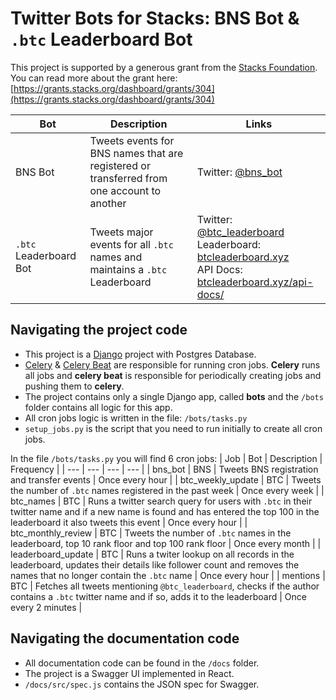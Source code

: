 # Twitter Bots for Stacks: BNS Bot & `.btc` Leaderboard Bot

This project is supported by a generous grant from the [Stacks Foundation](https://stacks.org/).<br />You can read more about the grant here: [https://grants.stacks.org/dashboard/grants/304](https://grants.stacks.org/dashboard/grants/304)

| Bot | Description | Links |
| --- | --- | --- |
| BNS Bot | Tweets events for BNS names that are registered or transferred from one account to another | Twitter: [@bns_bot](https://twitter.com/bns_bot) |
| `.btc` Leaderboard Bot | Tweets major events for all `.btc` names and maintains a `.btc` Leaderboard | Twitter: [@btc_leaderboard](https://twitter.com/btc_leaderboard)<br />Leaderboard: [btcleaderboard.xyz](https://btcleaderboard.xyz/)<br />API Docs: [btcleaderboard.xyz/api-docs/](https://btcleaderboard.xyz/api-docs/) |

## Navigating the project code
* This project is a [Django](https://www.djangoproject.com/) project with Postgres Database.
* [Celery](https://docs.celeryq.dev/en/stable/index.html) & [Celery Beat](https://docs.celeryq.dev/en/stable/userguide/periodic-tasks.html#using-custom-scheduler-classes) are responsible for running cron jobs. **Celery** runs all jobs and **celery beat** is responsible for periodically creating jobs and pushing them to **celery**.
* The project contains only a single Django app, called **bots** and the `/bots` folder contains all logic for this app.
* All cron jobs logic is written in the file: `/bots/tasks.py`
* `setup_jobs.py` is the script that you need to run initially to create all cron jobs.

In the file `/bots/tasks.py` you will find 6 cron jobs:
| Job | Bot | Description | Frequency |
| --- | --- | --- | --- |
| bns_bot | BNS | Tweets BNS registration and transfer events  | Once every hour |
| btc_weekly_update | BTC | Tweets the number of `.btc` names registered in the past week | Once every week |
| btc_names | BTC | Runs a twitter search query for users with `.btc` in their twitter name and if a new name is found and has entered the top 100 in the leaderboard it also tweets this event | Once every hour |
| btc_monthly_review | BTC | Tweets the number of `.btc` names in the leaderboard, top 10 rank floor and top 100 rank floor | Once every month |
| leaderboard_update | BTC | Runs a twiter lookup on all records in the leaderboard, updates their details like follower count and removes the names that no longer contain the `.btc` name | Once every hour |
| mentions | BTC | Fetches all tweets mentioning `@btc_leaderboard`, checks if the author contains a `.btc` twitter name and if so, adds it to the leaderboard | Once every 2 minutes |
## Navigating the documentation code
* All documentation code can be found in the `/docs` folder.
* The project is a Swagger UI implemented in React.
* `/docs/src/spec.js` contains the JSON spec for Swagger.
